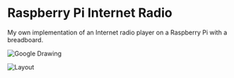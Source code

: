 Raspberry Pi Internet Radio
==================

My own implementation of an Internet radio player on a Raspberry Pi with a breadboard. 


![Google Drawing](https://docs.google.com/drawings/d/1pTASpTHduzxbRdfg-EzTlNQTGg3yXOJpRtLTJLngTbE/pub?w=960&h=720)

![Layout](http://farm3.staticflickr.com/2832/8994587405_99730d2fc1_b.jpg)
